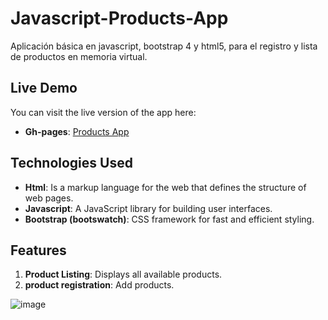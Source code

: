 # Javascript-Products-App
Aplicación básica en javascript, bootstrap 4 y html5, para el registro y lista de productos en memoria virtual.

## Live Demo
You can visit the live version of the app here:
-   **Gh-pages**: [Products App](https://cachaucanes.github.io/Javascript-Products-App/)

## Technologies Used

-   **Html**: Is a markup language for the web that defines the structure of web pages.
-   **Javascript**: A JavaScript library for building user interfaces.
-   **Bootstrap (bootswatch)**: CSS framework for fast and efficient styling.

## Features

1.  **Product Listing**: Displays all available products.
2.  **product registration**: Add products.

![image](https://user-images.githubusercontent.com/29615549/62580606-319f1a00-b86c-11e9-8c90-8bbb2dc188f7.png)

